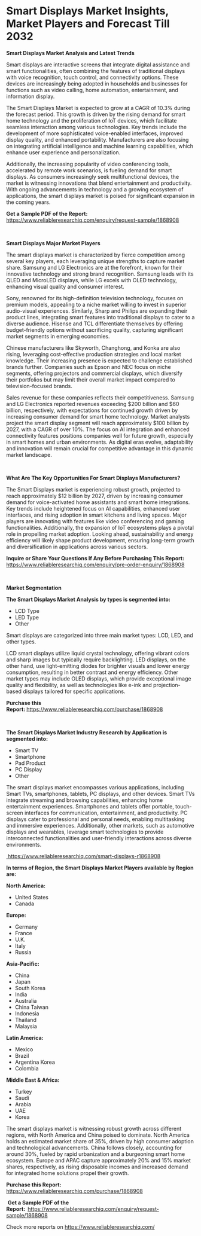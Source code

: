 <p><h1>Smart Displays Market Insights, Market Players and Forecast Till 2032</h1></p><p><strong>Smart Displays Market Analysis and Latest Trends</strong></p>
<p><p>Smart displays are interactive screens that integrate digital assistance and smart functionalities, often combining the features of traditional displays with voice recognition, touch control, and connectivity options. These devices are increasingly being adopted in households and businesses for functions such as video calling, home automation, entertainment, and information display.</p><p>The Smart Displays Market is expected to grow at a CAGR of 10.3% during the forecast period. This growth is driven by the rising demand for smart home technology and the proliferation of IoT devices, which facilitate seamless interaction among various technologies. Key trends include the development of more sophisticated voice-enabled interfaces, improved display quality, and enhanced portability. Manufacturers are also focusing on integrating artificial intelligence and machine learning capabilities, which enhance user experience and personalization.</p><p>Additionally, the increasing popularity of video conferencing tools, accelerated by remote work scenarios, is fueling demand for smart displays. As consumers increasingly seek multifunctional devices, the market is witnessing innovations that blend entertainment and productivity. With ongoing advancements in technology and a growing ecosystem of applications, the smart displays market is poised for significant expansion in the coming years.</p></p>
<p><strong>Get a Sample PDF of the Report:&nbsp;</strong> <a href="https://www.reliableresearchiq.com/enquiry/request-sample/1868908?utm_campaign=2315&utm_medium=2&utm_source=Github&utm_content=ia&utm_term=06042025&utm_id=smart-displays">https://www.reliableresearchiq.com/enquiry/request-sample/1868908</a></p>
<p>&nbsp;</p>
<p><strong>Smart Displays Major Market Players</strong></p>
<p><p>The smart displays market is characterized by fierce competition among several key players, each leveraging unique strengths to capture market share. Samsung and LG Electronics are at the forefront, known for their innovative technology and strong brand recognition. Samsung leads with its QLED and MicroLED displays, while LG excels with OLED technology, enhancing visual quality and consumer interest.</p><p>Sony, renowned for its high-definition television technology, focuses on premium models, appealing to a niche market willing to invest in superior audio-visual experiences. Similarly, Sharp and Philips are expanding their product lines, integrating smart features into traditional displays to cater to a diverse audience. Hisense and TCL differentiate themselves by offering budget-friendly options without sacrificing quality, capturing significant market segments in emerging economies.</p><p>Chinese manufacturers like Skyworth, Changhong, and Konka are also rising, leveraging cost-effective production strategies and local market knowledge. Their increasing presence is expected to challenge established brands further. Companies such as Epson and NEC focus on niche segments, offering projectors and commercial displays, which diversify their portfolios but may limit their overall market impact compared to television-focused brands.</p><p>Sales revenue for these companies reflects their competitiveness. Samsung and LG Electronics reported revenues exceeding $200 billion and $60 billion, respectively, with expectations for continued growth driven by increasing consumer demand for smart home technology. Market analysts project the smart display segment will reach approximately $100 billion by 2027, with a CAGR of over 10%. The focus on AI integration and enhanced connectivity features positions companies well for future growth, especially in smart homes and urban environments. As digital eras evolve, adaptability and innovation will remain crucial for competitive advantage in this dynamic market landscape.</p></p>
<p>&nbsp;</p>
<p><strong>What Are The Key Opportunities For Smart Displays Manufacturers?</strong></p>
<p><p>The Smart Displays market is experiencing robust growth, projected to reach approximately $12 billion by 2027, driven by increasing consumer demand for voice-activated home assistants and smart home integrations. Key trends include heightened focus on AI capabilities, enhanced user interfaces, and rising adoption in smart kitchens and living spaces. Major players are innovating with features like video conferencing and gaming functionalities. Additionally, the expansion of IoT ecosystems plays a pivotal role in propelling market adoption. Looking ahead, sustainability and energy efficiency will likely shape product development, ensuring long-term growth and diversification in applications across various sectors.</p></p>
<p><strong>Inquire or Share Your Questions If Any Before Purchasing This Report:</strong> <a href="https://www.reliableresearchiq.com/enquiry/pre-order-enquiry/1868908?utm_campaign=2315&utm_medium=2&utm_source=Github&utm_content=ia&utm_term=06042025&utm_id=smart-displays">https://www.reliableresearchiq.com/enquiry/pre-order-enquiry/1868908</a></p>
<p>&nbsp;</p>
<p><strong>Market Segmentation</strong></p>
<p><strong>The Smart Displays Market Analysis by types is segmented into:</strong></p>
<p><ul><li>LCD Type</li><li>LED Type</li><li>Other</li></ul></p>
<p><p>Smart displays are categorized into three main market types: LCD, LED, and other types. </p><p>LCD smart displays utilize liquid crystal technology, offering vibrant colors and sharp images but typically require backlighting. LED displays, on the other hand, use light-emitting diodes for brighter visuals and lower energy consumption, resulting in better contrast and energy efficiency. Other market types may include OLED displays, which provide exceptional image quality and flexibility, as well as technologies like e-ink and projection-based displays tailored for specific applications.</p></p>
<p><strong>Purchase this Report:&nbsp;</strong><a href="https://www.reliableresearchiq.com/purchase/1868908?utm_campaign=2315&utm_medium=2&utm_source=Github&utm_content=ia&utm_term=06042025&utm_id=smart-displays">https://www.reliableresearchiq.com/purchase/1868908</a></p>
<p>&nbsp;</p>
<p><strong>The Smart Displays Market Industry Research by Application is segmented into:</strong></p>
<p><ul><li>Smart TV</li><li>Smartphone</li><li>Pad Product</li><li>PC Display</li><li>Other</li></ul></p>
<p><p>The smart displays market encompasses various applications, including Smart TVs, smartphones, tablets, PC displays, and other devices. Smart TVs integrate streaming and browsing capabilities, enhancing home entertainment experiences. Smartphones and tablets offer portable, touch-screen interfaces for communication, entertainment, and productivity. PC displays cater to professional and personal needs, enabling multitasking and immersive experiences. Additionally, other markets, such as automotive displays and wearables, leverage smart technologies to provide interconnected functionalities and user-friendly interactions across diverse environments.</p></p>
<p><a href="https://www.reliableresearchiq.com/smart-displays-r1868908?utm_campaign=2315&utm_medium=2&utm_source=Github&utm_content=ia&utm_term=06042025&utm_id=smart-displays">&nbsp;https://www.reliableresearchiq.com/smart-displays-r1868908</a></p>
<p><strong>In terms of Region, the Smart Displays Market Players available by Region are:</strong></p>
<p>
    <p> <strong> North America: </strong>
        <ul>
            <li>United States</li>
            <li>Canada</li>
        </ul>
        </p> 
    <p> <strong> Europe: </strong>
        <ul>
            <li>Germany</li>
            <li>France</li>
            <li>U.K.</li>
            <li>Italy</li>
            <li>Russia</li>
        </ul>
        </p> 
    <p> <strong> Asia-Pacific: </strong>
        <ul>
            <li>China</li>
            <li>Japan</li>
            <li>South Korea</li>
            <li>India</li>
            <li>Australia</li>
            <li>China Taiwan</li>
            <li>Indonesia</li>
            <li>Thailand</li>
            <li>Malaysia</li>
        </ul>
        </p> 
    <p> <strong> Latin America: </strong>
        <ul>
            <li>Mexico</li>
            <li>Brazil</li>
            <li>Argentina Korea</li>
            <li>Colombia</li>
        </ul>
        </p> 
    <p> <strong> Middle East & Africa: </strong>
        <ul>
            <li>Turkey</li>
            <li>Saudi</li>
            <li>Arabia</li>
            <li>UAE</li>
            <li>Korea</li>
        </ul>
    </p>
    </p>
<p><p>The smart displays market is witnessing robust growth across different regions, with North America and China poised to dominate. North America holds an estimated market share of 35%, driven by high consumer adoption and technological advancements. China follows closely, accounting for around 30%, fueled by rapid urbanization and a burgeoning smart home ecosystem. Europe and APAC capture approximately 20% and 15% market shares, respectively, as rising disposable incomes and increased demand for integrated home solutions propel their growth.</p></p>
<p><strong>Purchase this Report: </strong><a href="https://www.reliableresearchiq.com/purchase/1868908?utm_campaign=2315&utm_medium=2&utm_source=Github&utm_content=ia&utm_term=06042025&utm_id=smart-displays">https://www.reliableresearchiq.com/purchase/1868908</a></p>
<p>&nbsp;<strong>Get a Sample PDF of the Report:&nbsp;&nbsp;</strong><a href="https://www.reliableresearchiq.com/enquiry/request-sample/1868908?utm_campaign=2315&utm_medium=2&utm_source=Github&utm_content=ia&utm_term=06042025&utm_id=smart-displays">https://www.reliableresearchiq.com/enquiry/request-sample/1868908</a></p>
<p><strong></strong></p>
<p>Check more reports on <a href="https://www.reliableresearchiq.com/?utm_campaign=2315&utm_medium=2&utm_source=Github&utm_content=ia&utm_term=06042025&utm_id=smart-displays">https://www.reliableresearchiq.com/</a></p>